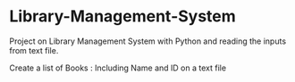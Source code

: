 # Library-Management-System
Project on Library Management System with Python and reading the inputs from text file.


Create a list of Books : Including Name and ID on a text file
